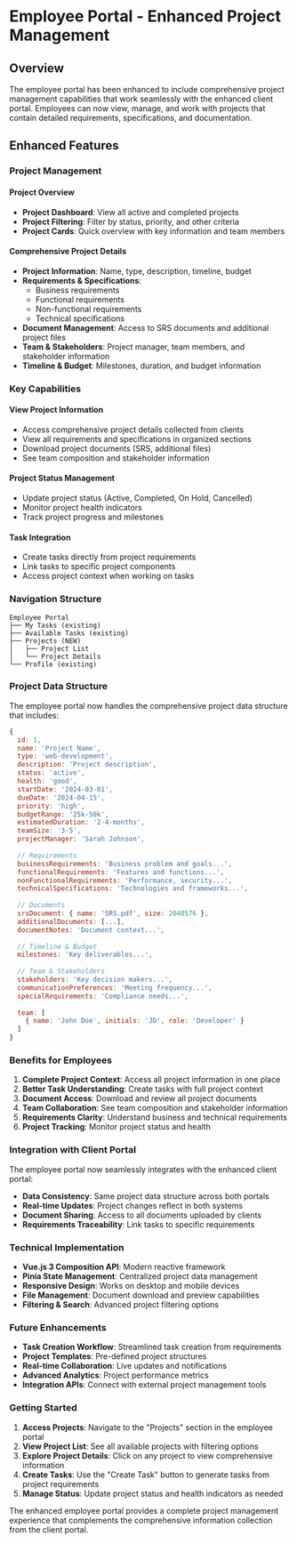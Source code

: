 # Employee Portal - Enhanced Project Management

## Overview

The employee portal has been enhanced to include comprehensive project management capabilities that work seamlessly with the enhanced client portal. Employees can now view, manage, and work with projects that contain detailed requirements, specifications, and documentation.

## Enhanced Features

### Project Management

#### Project Overview
- **Project Dashboard**: View all active and completed projects
- **Project Filtering**: Filter by status, priority, and other criteria
- **Project Cards**: Quick overview with key information and team members

#### Comprehensive Project Details
- **Project Information**: Name, type, description, timeline, budget
- **Requirements & Specifications**: 
  - Business requirements
  - Functional requirements
  - Non-functional requirements
  - Technical specifications
- **Document Management**: Access to SRS documents and additional project files
- **Team & Stakeholders**: Project manager, team members, and stakeholder information
- **Timeline & Budget**: Milestones, duration, and budget information

### Key Capabilities

#### View Project Information
- Access comprehensive project details collected from clients
- View all requirements and specifications in organized sections
- Download project documents (SRS, additional files)
- See team composition and stakeholder information

#### Project Status Management
- Update project status (Active, Completed, On Hold, Cancelled)
- Monitor project health indicators
- Track project progress and milestones

#### Task Integration
- Create tasks directly from project requirements
- Link tasks to specific project components
- Access project context when working on tasks

### Navigation Structure

```
Employee Portal
├── My Tasks (existing)
├── Available Tasks (existing)
├── Projects (NEW)
│   ├── Project List
│   └── Project Details
└── Profile (existing)
```

### Project Data Structure

The employee portal now handles the comprehensive project data structure that includes:

```javascript
{
  id: 1,
  name: 'Project Name',
  type: 'web-development',
  description: 'Project description',
  status: 'active',
  health: 'good',
  startDate: '2024-03-01',
  dueDate: '2024-04-15',
  priority: 'high',
  budgetRange: '25k-50k',
  estimatedDuration: '2-4-months',
  teamSize: '3-5',
  projectManager: 'Sarah Johnson',
  
  // Requirements
  businessRequirements: 'Business problem and goals...',
  functionalRequirements: 'Features and functions...',
  nonFunctionalRequirements: 'Performance, security...',
  technicalSpecifications: 'Technologies and frameworks...',
  
  // Documents
  srsDocument: { name: 'SRS.pdf', size: 2048576 },
  additionalDocuments: [...],
  documentNotes: 'Document context...',
  
  // Timeline & Budget
  milestones: 'Key deliverables...',
  
  // Team & Stakeholders
  stakeholders: 'Key decision makers...',
  communicationPreferences: 'Meeting frequency...',
  specialRequirements: 'Compliance needs...',
  
  team: [
    { name: 'John Doe', initials: 'JD', role: 'Developer' }
  ]
}
```

### Benefits for Employees

1. **Complete Project Context**: Access all project information in one place
2. **Better Task Understanding**: Create tasks with full project context
3. **Document Access**: Download and review all project documents
4. **Team Collaboration**: See team composition and stakeholder information
5. **Requirements Clarity**: Understand business and technical requirements
6. **Project Tracking**: Monitor project status and health

### Integration with Client Portal

The employee portal now seamlessly integrates with the enhanced client portal:

- **Data Consistency**: Same project data structure across both portals
- **Real-time Updates**: Project changes reflect in both systems
- **Document Sharing**: Access to all documents uploaded by clients
- **Requirements Traceability**: Link tasks to specific requirements

### Technical Implementation

- **Vue.js 3 Composition API**: Modern reactive framework
- **Pinia State Management**: Centralized project data management
- **Responsive Design**: Works on desktop and mobile devices
- **File Management**: Document download and preview capabilities
- **Filtering & Search**: Advanced project filtering options

### Future Enhancements

- **Task Creation Workflow**: Streamlined task creation from requirements
- **Project Templates**: Pre-defined project structures
- **Real-time Collaboration**: Live updates and notifications
- **Advanced Analytics**: Project performance metrics
- **Integration APIs**: Connect with external project management tools

### Getting Started

1. **Access Projects**: Navigate to the "Projects" section in the employee portal
2. **View Project List**: See all available projects with filtering options
3. **Explore Project Details**: Click on any project to view comprehensive information
4. **Create Tasks**: Use the "Create Task" button to generate tasks from project requirements
5. **Manage Status**: Update project status and health indicators as needed

The enhanced employee portal provides a complete project management experience that complements the comprehensive information collection from the client portal. 